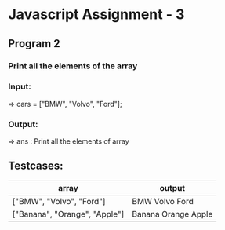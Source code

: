 # Javascript Assignment - 3
## Program 2
### Print all the elements of the array
### Input:
=> cars = ["BMW", "Volvo", "Ford"];
### Output:
=> ans : Print all the elements of array
## Testcases:
| array |  output |
| ------ | ------ |
| ["BMW", "Volvo", "Ford"] | BMW Volvo Ford|
| ["Banana", "Orange", "Apple"] | Banana Orange Apple |
